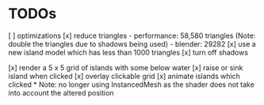 # TODOs

[ ] optimizations
    [x] reduce triangles 
        - performance: 58,580 triangles (Note: double the triangles due to shadows being used)
        - blender: 29282
        [x] use a new island model which has less than 1000 triangles
        [x] turn off shadows

[x] render a 5 x 5 grid of islands with some below water
[x] raise or sink island when clicked
    [x] overlay clickable grid
    [x] animate islands which clicked
        * Note: no longer using InstancedMesh as the shader does not take into account the altered position

